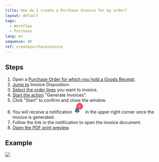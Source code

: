 ```yaml
---
title: How do I create a Purchase Invoice for my order?
layout: default
tags:
  - Workflow
  - Purchase
lang: en
sequence: 40
ref: createpurchaseinvoice
---
```


## Steps

1. Open a [Purchase Order for which you hold a Goods Receipt](CreateGoodsReceipt).
1. [Jump to](JumptoviaSidebar) Invoice Disposition.
1. [Select the order lines](RecordSelection) you want to invoice.
1. [Start the action](StartAction) "Generate Invoices".
1. Click "Start" to confirm and close the window.
1. You will receive a notification ![](assets/NotificationBell_WebUI.png) in the upper right corner once the invoice is generated.
1. Follow the link in the notification to open the invoice document.
1. [Open the PDF print preview](PrintPreview).

## Example
![](assets/CreatePurchaseInvoice.gif)
